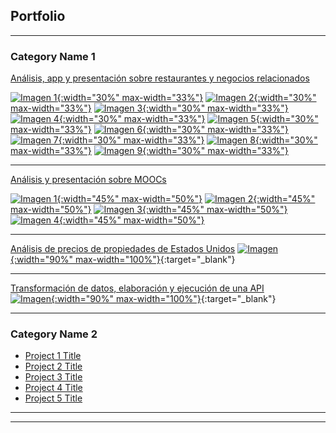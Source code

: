 ## Portfolio

---

### Category Name 1 

[Análisis, app y presentación sobre restaurantes y negocios relacionados](https://github.com/naguieta/HenryPF-Google_maps)

[![Imagen 1](images/app.png){:width="30%" max-width="33%"}](https://github.com/naguieta/HenryPF-Google_maps) [![Imagen 2](images/graf3.png){:width="30%" max-width="33%"}](https://github.com/naguieta/HenryPF-Google_maps/blob/main/documents/Informefinal-Grupo1.pdf)
[![Imagen 3](images/graf2.png){:width="30%" max-width="33%"}](https://github.com/naguieta/HenryPF-Google_maps/blob/main/documents/Informefinal-Grupo1.pdf) 
[![Imagen 4](images/arq.png){:width="30%" max-width="33%"}](https://github.com/naguieta/HenryPF-Google_maps)
[![Imagen 5](images/note.png){:width="30%" max-width="33%"}](https://github.com/naguieta/HenryPF-Google_maps) [![Imagen 6](images/code.png){:width="30%" max-width="33%"}](https://github.com/naguieta/HenryPF-Google_maps)
[![Imagen 7](images/diagrama.png){:width="30%" max-width="33%"}](https://github.com/naguieta/HenryPF-Google_maps)
[![Imagen 8](images/graf1.png){:width="30%" max-width="33%"}](https://github.com/naguieta/HenryPF-Google_maps/blob/main/documents/Informefinal-Grupo1.pdf) [![Imagen 9](images/graf4.png){:width="30%" max-width="33%"}](https://github.com/naguieta/HenryPF-Google_maps/blob/main/documents/Informefinal-Grupo1.pdf)

---
[Análisis y presentación sobre MOOCs](https://github.com/naguieta/HenryPI3-MOOCs/tree/main)

[![Imagen 1](images/graph1.png){:width="45%" max-width="50%"}](https://github.com/naguieta/HenryPI3-MOOCs/blob/main/Power%20Bi/Presentation.pbix) [![Imagen 2](images/wordCloud.png){:width="45%" max-width="50%"}](https://github.com/naguieta/HenryPI3-MOOCs/blob/main/Power%20Bi/WordCloud.pbix)
[![Imagen 3](images/graph2.png){:width="45%" max-width="50%"}](https://github.com/naguieta/HenryPI3-MOOCs/blob/main/Power%20Bi/Presentation.pbix) [![Imagen 4](images/notebook.png){:width="45%" max-width="50%"}](https://github.com/naguieta/HenryPI3-MOOCs/blob/main/EDA/EDA%20EDX.ipynb)

---
[Análisis de precios de propiedades de Estados Unidos](https://github.com/naguieta/HenryPI2-Datathon)
[![Imagen](images/analisis.png){:width="90%" max-width="100%"}](https://github.com/naguieta/HenryPI2-Datathon){:target="_blank"}

---
[Transformación de datos, elaboración y ejecución de una API](https://github.com/naguieta/HenryPI1-ETL_API)
<br>
[![Imagen](images/FastApi.png){:width="90%" max-width="100%"}](https://github.com/naguieta/HenryPI1-ETL_API){:target="_blank"}

---


### Category Name 2

- [Project 1 Title](http://example.com/)
- [Project 2 Title](http://example.com/)
- [Project 3 Title](http://example.com/)
- [Project 4 Title](http://example.com/)
- [Project 5 Title](http://example.com/)

---




---
